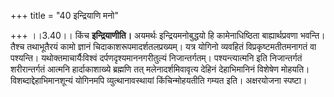 +++
title = "40 इन्द्रियाणि मनो"

+++
।।3.40।। किंच **इन्द्रियाणीति।** अयमर्थः इन्द्रियमनोबुद्धयो हि
कामेनाधिष्ठिता बाह्यार्थप्रवणा भवन्ति। तैश्च तथाभूतैरयं कामो ज्ञानं
चिदाकाशरूपमादर्शतलप्रख्यम्। यत्र योगिनो व्यवहितं विप्रकृष्टमतीतमनागतं वा
पश्यन्ति। यथोक्तमाचार्यैःविश्वं दर्पणदृश्यमाननगरीतुल्यं निजान्तर्गतम्।
पश्यन्त्यात्मनि इति निजान्तर्गतं शरीरान्तर्गतं आत्मनि हार्दाकाशाख्ये
ब्रह्मणि तत् मलेनादर्शमिवावृत्य देहिनं देहाभिमानिनं विशेषेण मोहयति।
विशब्दाद्देहाभिमानशून्यं योगिनमपि व्युत्थानावस्थायां किंचिन्मोहयतीति
गम्यत इति। अक्षरयोजना स्पष्टा।
